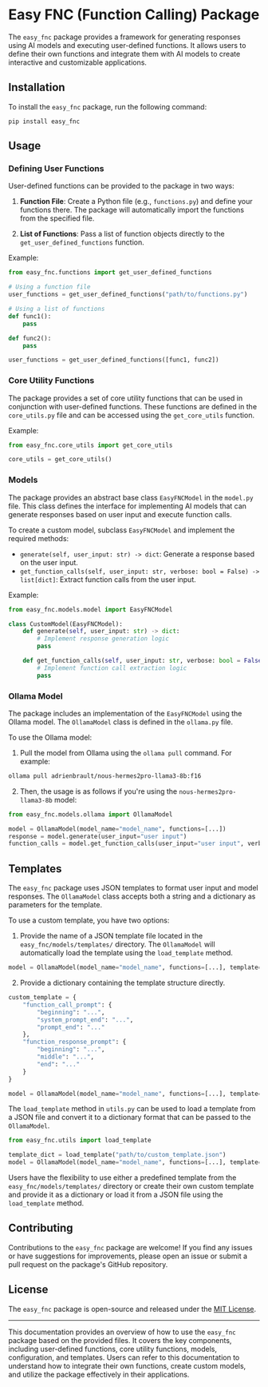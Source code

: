 # Easy FNC (Function Calling) Package

The `easy_fnc` package provides a framework for generating responses using AI models and executing user-defined functions. It allows users to define their own functions and integrate them with AI models to create interactive and customizable applications.

## Installation

To install the `easy_fnc` package, run the following command:

```
pip install easy_fnc
```

## Usage

### Defining User Functions

User-defined functions can be provided to the package in two ways:

1. **Function File**: Create a Python file (e.g., `functions.py`) and define your functions there. The package will automatically import the functions from the specified file.

2. **List of Functions**: Pass a list of function objects directly to the `get_user_defined_functions` function.

Example:

```python
from easy_fnc.functions import get_user_defined_functions

# Using a function file
user_functions = get_user_defined_functions("path/to/functions.py")

# Using a list of functions
def func1():
    pass

def func2():
    pass

user_functions = get_user_defined_functions([func1, func2])
```

### Core Utility Functions

The package provides a set of core utility functions that can be used in conjunction with user-defined functions. These functions are defined in the `core_utils.py` file and can be accessed using the `get_core_utils` function.

Example:

```python
from easy_fnc.core_utils import get_core_utils

core_utils = get_core_utils()
```

### Models

The package provides an abstract base class `EasyFNCModel` in the `model.py` file. This class defines the interface for implementing AI models that can generate responses based on user input and execute function calls.

To create a custom model, subclass `EasyFNCModel` and implement the required methods:

- `generate(self, user_input: str) -> dict`: Generate a response based on the user input.
- `get_function_calls(self, user_input: str, verbose: bool = False) -> list[dict]`: Extract function calls from the user input.

Example:

```python
from easy_fnc.models.model import EasyFNCModel

class CustomModel(EasyFNCModel):
    def generate(self, user_input: str) -> dict:
        # Implement response generation logic
        pass

    def get_function_calls(self, user_input: str, verbose: bool = False) -> list[dict]:
        # Implement function call extraction logic
        pass
```

### Ollama Model

The package includes an implementation of the `EasyFNCModel` using the Ollama model. The `OllamaModel` class is defined in the `ollama.py` file.

To use the Ollama model:
1. Pull the model from Ollama using the `ollama pull` command. For example:
```bash
ollama pull adrienbrault/nous-hermes2pro-llama3-8b:f16
```
2. Then, the usage is as follows if you're using the `nous-hermes2pro-llama3-8b` model:

```python
from easy_fnc.models.ollama import OllamaModel

model = OllamaModel(model_name="model_name", functions=[...])
response = model.generate(user_input="user input")
function_calls = model.get_function_calls(user_input="user input", verbose=True)
```

## Templates

The `easy_fnc` package uses JSON templates to format user input and model responses. The `OllamaModel` class accepts both a string and a dictionary as parameters for the template.

To use a custom template, you have two options:

1. Provide the name of a JSON template file located in the `easy_fnc/models/templates/` directory. The `OllamaModel` will automatically load the template using the `load_template` method.

```python
model = OllamaModel(model_name="model_name", functions=[...], template="custom_template")
```

2. Provide a dictionary containing the template structure directly.

```python
custom_template = {
    "function_call_prompt": {
        "beginning": "...",
        "system_prompt_end": "...",
        "prompt_end": "..."
    },
    "function_response_prompt": {
        "beginning": "...",
        "middle": "...",
        "end": "..."
    }
}

model = OllamaModel(model_name="model_name", functions=[...], template=custom_template)
```

The `load_template` method in `utils.py` can be used to load a template from a JSON file and convert it to a dictionary format that can be passed to the `OllamaModel`.

```python
from easy_fnc.utils import load_template

template_dict = load_template("path/to/custom_template.json")
model = OllamaModel(model_name="model_name", functions=[...], template=template_dict)
```

Users have the flexibility to use either a predefined template from the `easy_fnc/models/templates/` directory or create their own custom template and provide it as a dictionary or load it from a JSON file using the `load_template` method.

## Contributing

Contributions to the `easy_fnc` package are welcome! If you find any issues or have suggestions for improvements, please open an issue or submit a pull request on the package's GitHub repository.

## License

The `easy_fnc` package is open-source and released under the [MIT License](https://opensource.org/licenses/MIT).

---

This documentation provides an overview of how to use the `easy_fnc` package based on the provided files. It covers the key components, including user-defined functions, core utility functions, models, configuration, and templates. Users can refer to this documentation to understand how to integrate their own functions, create custom models, and utilize the package effectively in their applications.